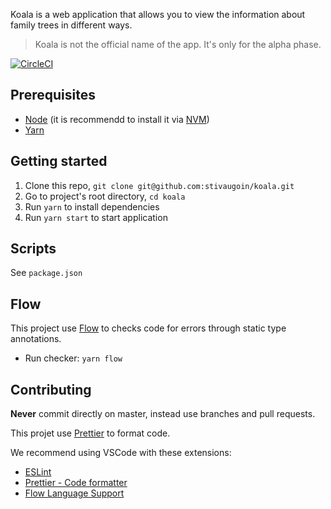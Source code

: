 Koala is a web application that allows you to view the information about family trees in different ways.

> Koala is not the official name of the app. It's only for the alpha phase.

[![CircleCI](https://circleci.com/gh/stivaugoin/koala.svg?style=svg)](https://circleci.com/gh/stivaugoin/koala)

## Prerequisites

- [Node](https://nodejs.org) (it is recommendd to install it via [NVM](https://github.com/creationix/nvm))
- [Yarn](https://yarnpkg.com/)

## Getting started

1. Clone this repo, `git clone git@github.com:stivaugoin/koala.git`
2. Go to project's root directory, `cd koala`
3. Run `yarn` to install dependencies
4. Run `yarn start` to start application

## Scripts

See `package.json`

## Flow

This project use [Flow](https://flow.org) to checks code for errors through static type annotations.

- Run checker: `yarn flow`

## Contributing

**Never** commit directly on master, instead use branches and pull requests.

This projet use [Prettier](https://prettier.io/) to format code.

We recommend using VSCode with these extensions:

- [ESLint](https://marketplace.visualstudio.com/items?itemName=dbaeumer.vscode-eslint)
- [Prettier - Code formatter](https://marketplace.visualstudio.com/items?itemName=esbenp.prettier-vscode)
- [Flow Language Support](https://marketplace.visualstudio.com/items?itemName=flowtype.flow-for-vscode)
